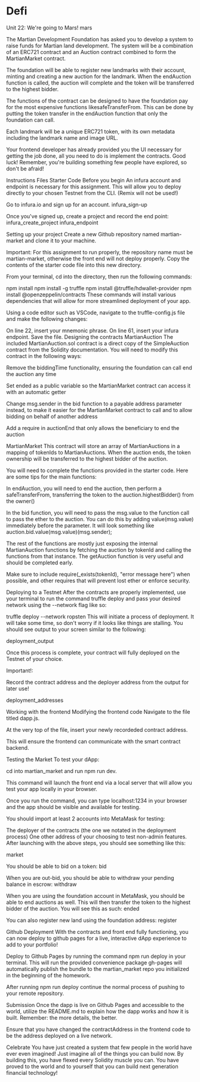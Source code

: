 # Defi
Unit 22: We're going to Mars!
mars

The Martian Development Foundation has asked you to develop a system to raise funds for Martian land development. The system will be a combination of an ERC721 contract and an Auction contract combined to form the MartianMarket contract.

The foundation will be able to register new landmarks with their account, minting and creating a new auction for the landmark. When the endAuction function is called, the auction will complete and the token will be transferred to the highest bidder.

The functions of the contract can be designed to have the foundation pay for the most expensive functions likesafeTransferFrom. This can be done by putting the token transfer in the endAuction function that only the foundation can call.

Each landmark will be a unique ERC721 token, with its own metadata including the landmark name and image URL.

Your frontend developer has already provided you the UI necessary for getting the job done, all you need to do is implement the contracts. Good luck! Remember, you're building something few people have explored, so don't be afraid!

Instructions
Files
Starter Code
Before you begin
An infura account and endpoint is necessary for this assignment. This will allow you to deploy directly to your chosen Testnet from the CLI. (Remix will not be used!)

Go to infura.io and sign up for an account. infura_sign-up

Once you've signed up, create a project and record the end point: infura_create_project infura_endpoint

Setting up your project
Create a new Github repository named martian-market and clone it to your machine.

Important: For this assignment to run properly, the repository name must be martian-market, otherwise the front end will not deploy properly.
Copy the contents of the starter code file into this new directory.

From your terminal, cd into the directory, then run the following commands:

npm install
npm install -g truffle
npm install @truffle/hdwallet-provider
npm install @openzeppelin/contracts
These commands will install various dependencies that will allow for more streamlined deployment of your app.

Using a code editor such as VSCode, navigate to the truffle-config.js file and make the following changes:

On line 22, insert your mnemonic phrase.
On line 61, insert your infura endpoint.
Save the file.
Designing the contracts
MartianAuction
The included MartianAuction.sol contract is a direct copy of the SimpleAuction contract from the Solidity documentation. You will need to modify this contract in the following ways:

Remove the biddingTime functionality, ensuring the foundation can call end the auction any time

Set ended as a public variable so the MartianMarket contract can access it with an automatic getter

Change msg.sender in the bid function to a payable address parameter instead, to make it easier for the MartianMarket contract to call and to allow bidding on behalf of another address

Add a require in auctionEnd that only allows the beneficiary to end the auction

MartianMarket
This contract will store an array of MartianAuctions in a mapping of tokenIds to MartianAuctions. When the auction ends, the token ownership will be transferred to the highest bidder of the auction.

You will need to complete the functions provided in the starter code. Here are some tips for the main functions:

In endAuction, you will need to end the auction, then perform a safeTransferFrom, transferring the token to the auction.highestBidder() from the owner()

In the bid function, you will need to pass the msg.value to the function call to pass the ether to the auction. You can do this by adding value(msg.value) immediately before the parameter. It will look something like auction.bid.value(msg.value)(msg.sender);

The rest of the functions are mostly just exposing the internal MartianAuction functions by fetching the auction by tokenId and calling the functions from that instance. The getAuction function is very useful and should be completed early.

Make sure to include require(_exists(tokenId), "error message here") when possible, and other requires that will prevent lost ether or enforce security.

Deploying to a Testnet
After the contracts are properly implemented, use your terminal to run the command truffle deploy and pass your desired network using the --network flag like so:

 truffle deploy --network ropsten
This will initiate a process of deployment. It will take some time, so don't worry if it looks like things are stalling. You should see output to your screen similar to the following:

deployment_output

Once this process is complete, your contract will fully deployed on the Testnet of your choice.

Important!:

Record the contract address and the deployer address from the output for later use!

deployment_addresses

Working with the frontend
Modifying the frontend code
Navigate to the file titled dapp.js.

At the very top of the file, insert your newly recordeded contract address.

This will ensure the frontend can communicate with the smart contract backend.

Testing the Market
To test your dApp:

cd into martian_market and run npm run dev.

This command will launch the front end via a local server that will allow you test your app locally in your browser.

Once you run the command, you can type localhost:1234 in your browser and the app should be visible and available for testing.

You should import at least 2 accounts into MetaMask for testing:

The deployer of the contracts (the one we notated in the deployment process)
One other address of your choosing to test non-admin features.
After launching with the above steps, you should see something like this:

market

You should be able to bid on a token:
bid

When you are out-bid, you should be able to withdraw your pending balance in escrow:
withdraw

When you are using the foundation account in MetaMask, you should be able to end auctions as well. This will then transfer the token to the highest bidder of the auction. You will see this as such:
ended

You can also register new land using the foundation address:
register

Github Deployment
With the contracts and front end fully functioning, you can now deploy to github pages for a live, interactive dApp experience to add to your portfolio!

Deploy to Github Pages by running the command npm run deploy in your terminal. This will run the provided convenience package gh-pages will automatically publish the bundle to the martian_market repo you initialized in the beginning of the homework.

After running npm run deploy continue the normal process of pushing to your remote repository.

Submission
Once the dapp is live on Github Pages and accessible to the world, utilize the README.md to explain how the dapp works and how it is built. Remember: the more details, the better.

Ensure that you have changed the contractAddress in the frontend code to be the address deployed on a live network.

Celebrate
You have just created a system that few people in the world have ever even imagined! Just imagine all of the things you can build now. By building this, you have flexed every Solidity muscle you can. You have proved to the world and to yourself that you can build next generation financial technology!
